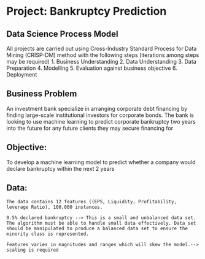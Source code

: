 # Project: Bankruptcy Prediction

## Data Science Process Model
All projects are carried out using Cross-Industry Standard Process for Data Mining (CRISP-DM)  method with the following steps (iterations among steps may be required)
	1. Business Understanding
	2. Data Understanding
	3. Data Preparation
	4. Modelling
	5. Evaluation against business objective
	6. Deployment

## Business Problem
An investment bank specialize in arranging corporate debt financing by finding large-scale institutional investors for corporate bonds. The bank is looking to use machine learning to predict corporate bankruptcy two years into the future for any future clients they may secure financing for

## Objective: 
To develop a machine learning model to predict whether a company would declare bankruptcy within the next 2 years

## Data: 
	The data contains 12 features ((EPS, Liquidity, Profitability, leverage Ratio), 100,000 instances. 

	0.5% declared bankruptcy --> This is a small and unbalanced data set. The algorithm must be able to handle small data effectively. Data set should be manipulated to produce a balanced data set to ensure the minority class is represented. 
	
	Features varies in magnitudes and ranges which will skew the model.--> scaling is required

